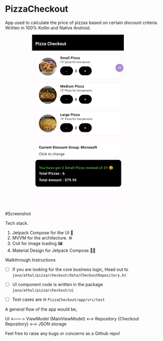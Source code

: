 # PizzaCheckout

App used to calculate the price of pizzas based on certain discount criteria. Written in 100% Kotlin and Native Android.

#Screenshot
<img src="https://raw.githubusercontent.com/athulantonynp/PizzaCheckout/main/screenshots/Screenshot%202023-10-07%20at%204.37.56%20PM.png" width="300px" />

Tech stack.
1. Jetpack Compose for the UI 📱
2. MVVM for the architecture. ⚙️
3. Coil for image loading 🖼️
4. Material Design for Jetpack Compose 👩‍🎨

Walkthrough Instructions
- [ ]  If you are looking for the core business logic, Head out to `java/athul/pizza/checkout/data/CheckoutRepository.kt`
- [ ] UI component code is written in the package `java/athul/pizza/checkout/ui`
- [ ]  Test cases are in `PizzaCheckout/app/src/test`


A general flow of the app would be,

UI <---> ViewModel (MainViewModel) <--> Repository (Checkout Repository) <--> JSON storage

Feel free to raise any bugs or concerns as a Github repo!